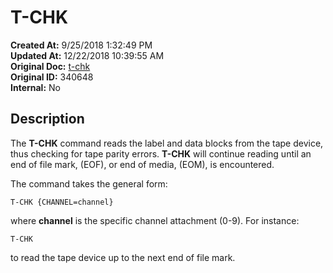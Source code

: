 # T-CHK

**Created At:** 9/25/2018 1:32:49 PM  
**Updated At:** 12/22/2018 10:39:55 AM  
**Original Doc:** [t-chk](https://docs.jbase.com/49399-tape/t-chk)  
**Original ID:** 340648  
**Internal:** No  


## Description 

The **T-CHK** command reads the label and data blocks from the tape device, thus checking for tape parity errors. **T-CHK** will continue reading until an end of file mark, (EOF), or end of media, (EOM), is encountered.

The command takes the general form:

```
T-CHK {CHANNEL=channel}
```

where **channel** is the specific channel attachment (0-9). For instance:

```
T-CHK
```

to read the tape device up to the next end of file mark.

  
<PageFooter />

